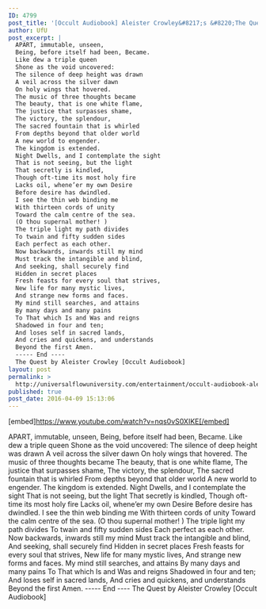 ```yaml
---
ID: 4799
post_title: '[Occult Audiobook] Aleister Crowley&#8217;s &#8220;The Quest&#8221;'
author: UfU
post_excerpt: |
  APART, immutable, unseen,
  Being, before itself had been, Became.
  Like dew a triple queen
  Shone as the void uncovered:
  The silence of deep height was drawn
  A veil across the silver dawn
  On holy wings that hovered.
  The music of three thoughts became
  The beauty, that is one white flame,
  The justice that surpasses shame,
  The victory, the splendour,
  The sacred fountain that is whirled
  From depths beyond that older world
  A new world to engender.
  The kingdom is extended.
  Night Dwells, and I contemplate the sight
  That is not seeing, but the light
  That secretly is kindled,
  Though oft-time its most holy fire
  Lacks oil, whene’er my own Desire
  Before desire has dwindled.
  I see the thin web binding me
  With thirteen cords of unity
  Toward the calm centre of the sea.
  (O thou supernal mother! )
  The triple light my path divides
  To twain and fifty sudden sides
  Each perfect as each other.
  Now backwards, inwards still my mind
  Must track the intangible and blind,
  And seeking, shall securely find
  Hidden in secret places
  Fresh feasts for every soul that strives,
  New life for many mystic lives,
  And strange new forms and faces.
  My mind still searches, and attains
  By many days and many pains
  To That which Is and Was and reigns
  Shadowed in four and ten;
  And loses self in sacred lands,
  And cries and quickens, and understands
  Beyond the first Amen.
  ----- End ----
  The Quest by Aleister Crowley [Occult Audiobook]
layout: post
permalink: >
  http://universalflowuniversity.com/entertainment/occult-audiobook-aleister-crowleys-the-quest/
published: true
post_date: 2016-04-09 15:13:06
---
```

[embed]https://www.youtube.com/watch?v=nqs0vS0XIKE[/embed]<br>
<p>APART, immutable, unseen, 
  Being, before itself had been, Became. 
Like dew a triple queen 
  Shone as the void uncovered: 
The silence of deep height was drawn
A veil across the silver dawn 
  On holy wings that hovered.  
The music of three thoughts became 
The beauty, that is one white flame, 
The justice that surpasses shame,        
The victory, the splendour, 
The sacred fountain that is whirled 
From depths beyond that older world 
A new world to engender.  
The kingdom is extended. 
Night Dwells, and I contemplate the sight 
That is not seeing, but the light 
That secretly is kindled, 
Though oft-time its most holy fire 
Lacks oil, whene’er my own Desire        
  Before desire has dwindled. 
 I see the thin web binding me 
With thirteen cords of unity  
Toward the calm centre of the sea. 
  (O thou supernal mother! )        
The triple light my path divides 
To twain and fifty sudden sides   
  Each perfect as each other. 
 Now backwards, inwards still my mind 
Must track the intangible and blind,       
And seeking, shall securely find 
  Hidden in secret places 
Fresh feasts for every soul that strives, 
New life for many mystic lives, 
  And strange new forms and faces.        
 My mind still searches, and attains 
By many days and many pains 
To That which Is and Was and reigns 
  Shadowed in four and ten;  
And loses self in sacred lands,        
And cries and quickens, and understands 
  Beyond the first Amen.  
----- End ----
The Quest by Aleister Crowley [Occult Audiobook]</p>